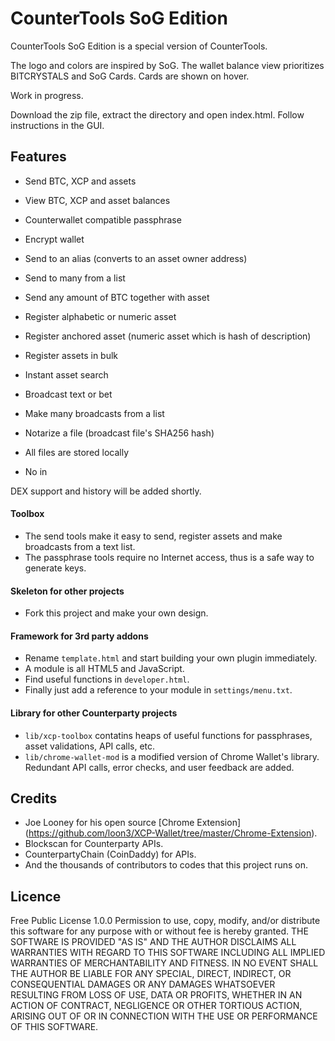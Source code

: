 # CounterTools SoG Edition
CounterTools SoG Edition is a special version of CounterTools.

The logo and colors are inspired by SoG. The wallet balance view prioritizes BITCRYSTALS and SoG Cards. Cards are shown on hover. 

Work in progress.

Download the zip file, extract the directory and open index.html. Follow instructions in the GUI.

## Features
- Send BTC, XCP and assets
- View BTC, XCP and asset balances
- Counterwallet compatible passphrase
- Encrypt wallet
- Send to an alias (converts to an asset owner address)
- Send to many from a list
- Send any amount of BTC together with asset
- Register alphabetic or numeric asset
- Register anchored asset (numeric asset which is hash of description)
- Register assets in bulk
- Instant asset search
- Broadcast text or bet
- Make many broadcasts from a list
- Notarize a file (broadcast file's SHA256 hash)

- All files are stored locally
- No in

DEX support and history will be added shortly.

#### Toolbox
- The send tools make it easy to send, register assets and make broadcasts from a text list.
- The passphrase tools require no Internet access, thus is a safe way to generate keys.

#### Skeleton for other projects
- Fork this project and make your own design.

#### Framework for 3rd party addons
- Rename `template.html` and start building your own plugin immediately.
- A module is all HTML5 and JavaScript.
- Find useful functions in `developer.html`.
- Finally just add a reference to your module in `settings/menu.txt`.

#### Library for other Counterparty projects
- `lib/xcp-toolbox` contatins heaps of useful functions for passphrases, asset validations, API calls, etc.
- `lib/chrome-wallet-mod` is a modified version of Chrome Wallet's library. Redundant API calls, error checks, and user feedback are added.

## Credits
- Joe Looney for his open source [Chrome Extension] (https://github.com/loon3/XCP-Wallet/tree/master/Chrome-Extension).
- Blockscan for Counterparty APIs.
- CounterpartyChain (CoinDaddy) for APIs.
- And the thousands of contributors to codes that this project runs on.
 
## Licence
Free Public License 1.0.0
Permission to use, copy, modify, and/or distribute this software for any purpose with or without fee is hereby granted.
THE SOFTWARE IS PROVIDED "AS IS" AND THE AUTHOR DISCLAIMS ALL WARRANTIES WITH REGARD TO THIS SOFTWARE INCLUDING ALL IMPLIED WARRANTIES OF MERCHANTABILITY AND FITNESS. IN NO EVENT SHALL THE AUTHOR BE LIABLE FOR ANY SPECIAL, DIRECT, INDIRECT, OR CONSEQUENTIAL DAMAGES OR ANY DAMAGES WHATSOEVER RESULTING FROM LOSS OF USE, DATA OR PROFITS, WHETHER IN AN ACTION OF CONTRACT, NEGLIGENCE OR OTHER TORTIOUS ACTION, ARISING OUT OF OR IN CONNECTION WITH THE USE OR PERFORMANCE OF THIS SOFTWARE.


